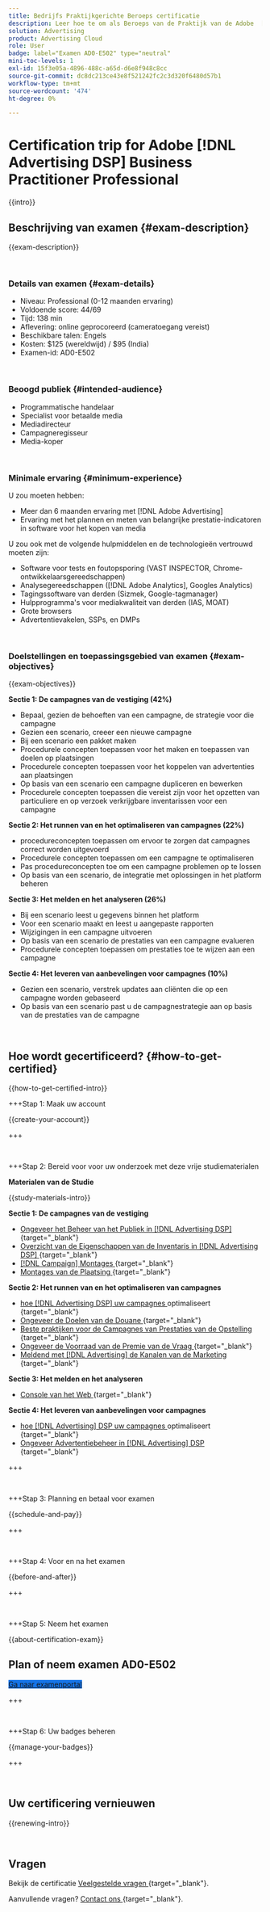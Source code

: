 ```yaml
---
title: Bedrijfs Praktijkgerichte Beroeps certificatie
description: Leer hoe te om als Beroeps van de Praktijk van de Adobe  [!DNL Advertising DSP]  te worden verklaard.
solution: Advertising
product: Advertising Cloud
role: User
badge: label="Examen AD0-E502" type="neutral"
mini-toc-levels: 1
exl-id: 15f3e05a-4896-488c-a65d-d6e8f948c8cc
source-git-commit: dc8dc213ce43e8f521242fc2c3d320f6480d57b1
workflow-type: tm+mt
source-wordcount: '474'
ht-degree: 0%

---
```


# Certification trip for Adobe [!DNL Advertising DSP] Business Practitioner Professional

{{intro}}

## Beschrijving van examen {#exam-description}

{{exam-description}}

<br>

### Details van examen {#exam-details}

* Niveau: Professional (0-12 maanden ervaring)
* Voldoende score: 44/69
* Tijd: 138 min
* Aflevering: online geprocoreerd (cameratoegang vereist)
* Beschikbare talen: Engels
* Kosten: $125 (wereldwijd) / $95 (India)
* Examen-id: AD0-E502

<br>

### Beoogd publiek {#intended-audience}

* Programmatische handelaar
* Specialist voor betaalde media
* Mediadirecteur
* Campagneregisseur
* Media-koper

<br>

### Minimale ervaring {#minimum-experience}

U zou moeten hebben:

* Meer dan 6 maanden ervaring met [!DNL Adobe Advertising]
* Ervaring met het plannen en meten van belangrijke prestatie-indicatoren in software voor het kopen van media

U zou ook met de volgende hulpmiddelen en de technologieën vertrouwd moeten zijn:

* Software voor tests en foutopsporing (VAST INSPECTOR, Chrome-ontwikkelaarsgereedschappen)
* Analysegereedschappen ([!DNL Adobe Analytics], Googles Analytics)
* Tagingssoftware van derden (Sizmek, Google-tagmanager)
* Hulpprogramma&#39;s voor mediakwaliteit van derden (IAS, MOAT)
* Grote browsers
* Advertentievakelen, SSPs, en DMPs

<br>

### Doelstellingen en toepassingsgebied van examen {#exam-objectives}

{{exam-objectives}}

**Sectie 1: De campagnes van de vestiging (42%)**

* Bepaal, gezien de behoeften van een campagne, de strategie voor die campagne
* Gezien een scenario, creeer een nieuwe campagne
* Bij een scenario een pakket maken
* Procedurele concepten toepassen voor het maken en toepassen van doelen op plaatsingen
* Procedurele concepten toepassen voor het koppelen van advertenties aan plaatsingen
* Op basis van een scenario een campagne dupliceren en bewerken
* Procedurele concepten toepassen die vereist zijn voor het opzetten van particuliere en op verzoek verkrijgbare inventarissen voor een campagne

**Sectie 2: Het runnen van en het optimaliseren van campagnes (22%)**

* procedureconcepten toepassen om ervoor te zorgen dat campagnes correct worden uitgevoerd
* Procedurele concepten toepassen om een campagne te optimaliseren
* Pas procedureconcepten toe om een campagne problemen op te lossen
* Op basis van een scenario, de integratie met oplossingen in het platform beheren

**Sectie 3: Het melden en het analyseren (26%)**

* Bij een scenario leest u gegevens binnen het platform
* Voor een scenario maakt en leest u aangepaste rapporten
* Wijzigingen in een campagne uitvoeren
* Op basis van een scenario de prestaties van een campagne evalueren
* Procedurele concepten toepassen om prestaties toe te wijzen aan een campagne

**Sectie 4: Het leveren van aanbevelingen voor campagnes (10%)**

* Gezien een scenario, verstrek updates aan cliënten die op een campagne worden gebaseerd
* Op basis van een scenario past u de campagnestrategie aan op basis van de prestaties van de campagne

<br>

## Hoe wordt gecertificeerd? {#how-to-get-certified}

{{how-to-get-certified-intro}}

+++Stap 1: Maak uw account

{{create-your-account}}

+++

<br>

+++Stap 2: Bereid voor voor uw onderzoek met deze vrije studiematerialen

**Materialen van de Studie**

{{study-materials-intro}}

**Sectie 1: De campagnes van de vestiging**

* [ Ongeveer het Beheer van het Publiek in  [!DNL Advertising DSP] ](https://experienceleague.adobe.com/docs/advertising/dsp/audiences/audience-about.html) {target="_blank"}
* [ Overzicht van de Eigenschappen van de Inventaris in  [!DNL Advertising DSP] ](https://experienceleague.adobe.com/docs/advertising/dsp/inventory/inventory-overview.html) {target="_blank"}
* [[!DNL Campaign]  Montages ](https://experienceleague.adobe.com/docs/advertising/dsp/campaign-management/campaigns/campaign-settings.html) {target="_blank"}
* [ Montages van de Plaatsing ](https://experienceleague.adobe.com/docs/advertising/dsp/campaign-management/placements/placement-settings.html) {target="_blank"}

**Sectie 2: Het runnen van en het optimaliseren van campagnes**

* [ hoe  [!DNL Advertising DSP]  uw campagnes ](https://experienceleague.adobe.com/docs/advertising/dsp/optimization/optimization-how-dsp-optimizes-campaigns.html) optimaliseert {target="_blank"}
* [ Ongeveer de Doelen van de Douane ](https://experienceleague.adobe.com/docs/advertising/dsp/optimization/custom-goals/custom-goal-about.html) {target="_blank"}
* [ Beste praktijken voor de Campagnes van Prestaties van de Opstelling ](https://experienceleague.adobe.com/docs/advertising/dsp/optimization/campaign-best-practices-performance.html) {target="_blank"}
* [ Ongeveer de Voorraad van de Premie van de Vraag ](https://experienceleague.adobe.com/docs/advertising/dsp/inventory/on-demand/on-demand-inventory-about.html) {target="_blank"}
* [ Meldend met  [!DNL Advertising]  de Kanalen van de Marketing ](https://experienceleague.adobe.com/docs/analytics-learn/tutorials/integrations/ad-cloud/reporting-with-advertising-cloud-marketing-channels.html) {target="_blank"}

**Sectie 3: Het melden en het analyseren**

* [ Console van het Web ](https://experienceleague.adobe.com/docs/experience-manager-65/deploying/configuring/web-console.html) {target="_blank"}

**Sectie 4: Het leveren van aanbevelingen voor campagnes**

* [ hoe  [!DNL Advertising]  DSP uw campagnes ](https://experienceleague.adobe.com/docs/advertising/dsp/optimization/optimization-how-dsp-optimizes-campaigns.html) optimaliseert {target="_blank"}
* [ Ongeveer Advertentiebeheer in  [!DNL Advertising]  DSP ](https://experienceleague.adobe.com/docs/advertising/dsp/campaign-management/ads/ad-about.html) {target="_blank"}

+++

<br>

+++Stap 3: Planning en betaal voor examen

{{schedule-and-pay}}

+++

<br>

+++Stap 4: Voor en na het examen

{{before-and-after}}

+++

<br>

+++Stap 5: Neem het examen

{{about-certification-exam}}

## Plan of neem examen AD0-E502

<a href="https://www.certmetrics.com/adobe/candidate/examity_sso.aspx?eid=AD0-E502" target="_blank" class="spectrum-Button spectrum-Button--fill spectrum-Button--accent spectrum-Button--sizeM is-margin-bottom-big-big at-element-click-tracking" style="background-color:#1473E6">

<span class="spectrum-Button-label has-no-wrap">
   Ga naar examenportal
</span>
</a>

+++

<br>

+++Stap 6: Uw badges beheren

{{manage-your-badges}}

+++

<br>

## Uw certificering vernieuwen

{{renewing-intro}}

<br>

## Vragen

Bekijk de certificatie [ Veelgestelde vragen ](https://experienceleague.adobe.com/docs/certification/certification/faq.html) {target="_blank"}.

Aanvullende vragen? [ Contact ons ](mailto:certif@adobe.com){target="_blank"}.
